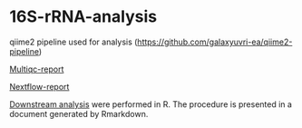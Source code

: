 # 16S-rRNA-analysis

qiime2 pipeline used for analysis (https://github.com/galaxyuvri-ea/qiime2-pipeline)

[Multiqc-report](https://galaxyuvri-ea.github.io/16S-rRNA-analysis/multiqc_report.html)

[Nextflow-report](https://galaxyuvri-ea.github.io/16S-rRNA-analysis/qiime2_report.html)

[Downstream analysis](https://galaxyuvri-ea.github.io/16S-rRNA-analysis/accreditation_analysis.html) were performed in R. The procedure  is presented in a document generated by Rmarkdown.
